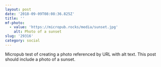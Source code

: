 ```yaml
---
layout: post
date: '2018-09-09T08:08:36.825Z'
title: ''
mf-photo:
  - value: 'https://micropub.rocks/media/sunset.jpg'
    alt: Photo of a sunset
slug: '29316'
category: social
---
```

Micropub test of creating a photo referenced by URL with alt text. This post should include a photo of a sunset.
